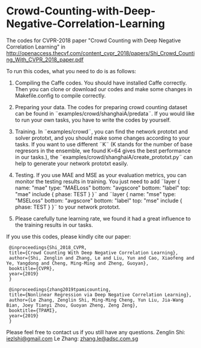 # Crowd-Counting-with-Deep-Negative-Correlation-Learning
The codes for CVPR-2018  paper "Crowd Counting with Deep Negative Correlation Learning" in http://openaccess.thecvf.com/content_cvpr_2018/papers/Shi_Crowd_Counting_With_CVPR_2018_paper.pdf

To run this codes, what you need to do is as follows:

1. Compiling the Caffe codes.
You should have installed Caffe correctly. Then you can clone or download our codes and make some changes in Makefile.config to compile correctly.

2. Preparing your data.
The codes for preparing crowd counting dataset can be found in ¨examples/crowd/shanghaiA/predata¨. If you would like to run your own tasks, you have to write the codes by yourself.

3. Training.
In ¨examples/crowd¨, you can find the network prototxt and solver prototxt, and you should make some changes according to your tasks. If you want to use different ¨K¨ (K stands for the number of base regresors in the ensemble, we found K=64 gives the best performance in our tasks.), the ¨examples/crowd/shanghaiA/create_prototxt.py¨ can help to generate your network prototxt easily.

4. Testing.
If you use MAE and MSE as your evaluation metrics, you can monitor the testing results in training. You just need to add 
¨layer {
   name: "mae"
   type: "MAELoss"
   bottom: "avgscore"
   bottom: "label"
   top: "mae"
   include {
    phase: TEST
  }
}¨ and 
¨layer {
   name: "mse"
   type: "MSELoss"
   bottom: "avgscore"
   bottom: "label"
   top: "mse"
   include {
    phase: TEST
  }
}¨
to your network prototxt.

5. Please carefully tune learning rate, we found it had a great influence to the training results in our tasks.

If you use this codes, please kindly cite our paper:

     @inproceedings{Shi_2018_CVPR,
     title={Crowd Counting With Deep Negative Correlation Learning},
     author={Shi, Zenglin and Zhang, Le and Liu, Yun and Cao, Xiaofeng and Ye, Yangdong and Cheng, Ming-Ming and Zheng, Guoyan},
     booktitle={CVPR},
     year={2019}
     }     
     
     @inproceedings{zhang2019tpamicounting,
     title={Nonlinear Regression via Deep Negative Correlation Learning},
     author={Le Zhang, Zenglin Shi, Ming-Ming Cheng, Yun Liu, Jia-Wang Bian, Joey Tianyi Zhou, Guoyan Zheng, Zeng Zeng},
     booktitle={TPAMI},
     year={2019}
     }

Please feel free to contact us if you still have any questions.
Zenglin Shi: iezlshi@gmail.com
Le Zhang: zhang.le@adsc.com.sg 


